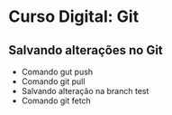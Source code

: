 # Curso Digital: Git

## Salvando alterações no Git

* Comando gut push
* Comando git pull
* Salvando alteração na branch test
* Comando git fetch
